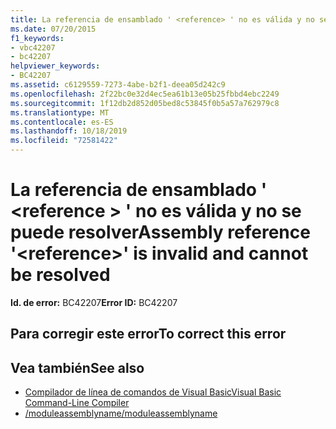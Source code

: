 ```yaml
---
title: La referencia de ensamblado ' <reference> ' no es válida y no se puede resolver
ms.date: 07/20/2015
f1_keywords:
- vbc42207
- bc42207
helpviewer_keywords:
- BC42207
ms.assetid: c6129559-7273-4abe-b2f1-deea05d242c9
ms.openlocfilehash: 2f22bc0e32d4ec5ea61b13e05b25fbbd4ebc2249
ms.sourcegitcommit: 1f12db2d852d05bed8c53845f0b5a57a762979c8
ms.translationtype: MT
ms.contentlocale: es-ES
ms.lasthandoff: 10/18/2019
ms.locfileid: "72581422"
---
```

# <a name="assembly-reference-reference-is-invalid-and-cannot-be-resolved"></a><span data-ttu-id="bfe1b-102">La referencia de ensamblado ' \<reference > ' no es válida y no se puede resolver</span><span class="sxs-lookup"><span data-stu-id="bfe1b-102">Assembly reference '\<reference>' is invalid and cannot be resolved</span></span>

<span data-ttu-id="bfe1b-103">**Id. de error:** BC42207</span><span class="sxs-lookup"><span data-stu-id="bfe1b-103">**Error ID:** BC42207</span></span>

## <a name="to-correct-this-error"></a><span data-ttu-id="bfe1b-104">Para corregir este error</span><span class="sxs-lookup"><span data-stu-id="bfe1b-104">To correct this error</span></span>

## <a name="see-also"></a><span data-ttu-id="bfe1b-105">Vea también</span><span class="sxs-lookup"><span data-stu-id="bfe1b-105">See also</span></span>

- [<span data-ttu-id="bfe1b-106">Compilador de línea de comandos de Visual Basic</span><span class="sxs-lookup"><span data-stu-id="bfe1b-106">Visual Basic Command-Line Compiler</span></span>](../../visual-basic/reference/command-line-compiler/index.md)
- [<span data-ttu-id="bfe1b-107">/moduleassemblyname</span><span class="sxs-lookup"><span data-stu-id="bfe1b-107">/moduleassemblyname</span></span>](../../visual-basic/reference/command-line-compiler/moduleassemblyname.md)
